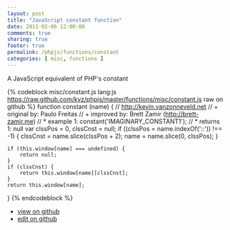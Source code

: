 ```yaml
---
layout: post
title: "JavaScript constant function"
date: 2011-02-06 12:00:00
comments: true
sharing: true
footer: true
permalink: /phpjs/functions/constant
categories: [ misc, functions ]
---
```

A JavaScript equivalent of PHP's constant
<!-- more -->
{% codeblock misc/constant.js lang:js https://raw.github.com/kvz/phpjs/master/functions/misc/constant.js raw on github %}
function constant (name) {
    // http://kevin.vanzonneveld.net
    // +   original by: Paulo Freitas
    // +   improved by: Brett Zamir (http://brett-zamir.me)
    // *     example 1: constant('IMAGINARY_CONSTANT1');
    // *     returns 1: null
    var clssPos = 0,
        clssCnst = null;
    if ((clssPos = name.indexOf('::')) !== -1) {
        clssCnst = name.slice(clssPos + 2);
        name = name.slice(0, clssPos);
    }

    if (this.window[name] === undefined) {
        return null;
    }
    if (clssCnst) {
        return this.window[name][clssCnst];
    }
    return this.window[name];
}
{% endcodeblock %}
<ul>
 <li><a href="https://github.com/kvz/phpjs/blob/master/functions/misc/constant.js">view on github</a></li>
 <li><a href="https://github.com/kvz/phpjs/edit/master/functions/misc/constant.js">edit on github</a></li>
</ul>
